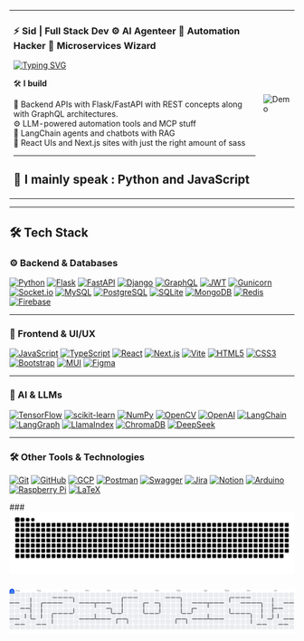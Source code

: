 


<table>
<tr>
<td valign="top">

### ⚡ Sid | Full Stack Dev ⚙️ AI Agenteer 🧠 Automation Hacker 👾 Microservices Wizard

[![Typing SVG](https://readme-typing-svg.demolab.com?font=&pause=200&color=43F700&background=000000&multiline=true&width=435&height=65&lines=Hey%2C+I+am+Sid+;Let's+create+something+Awesome+)](https://git.io/typing-svg)

🛠️ **I build**

🔌 Backend APIs with Flask/FastAPI with REST concepts along with GraphQL architectures.
<br>
⚙️ LLM-powered automation tools and MCP stuff
<br>
🧠 LangChain agents and chatbots with RAG 
<br>
🧱 React UIs and Next.js sites with just the right amount of sass

---

📡 **I mainly speak :** Python and JavaScript
---

</td>
   <td>
      <img src="./vid.gif" alt="Demo" width="300" />
    </td>
   
</tr>
</table>

---

## 🛠️ Tech Stack

### ⚙️ Backend & Databases
<p align="left">
  <a href="https://www.python.org" target="_blank" rel="noreferrer"><img src="https://img.shields.io/badge/Python-3776AB?style=for-the-badge&logo=python&logoColor=white" alt="Python"></a>
  <a href="https://flask.palletsprojects.com/" target="_blank" rel="noreferrer"><img src="https://img.shields.io/badge/Flask-000000?style=for-the-badge&logo=flask&logoColor=white" alt="Flask"></a>
  <a href="https://fastapi.tiangolo.com/" target="_blank" rel="noreferrer"><img src="https://img.shields.io/badge/FastAPI-009688?style=for-the-badge&logo=fastapi&logoColor=white" alt="FastAPI"></a>
  <a href="https://www.djangoproject.com/" target="_blank" rel="noreferrer"><img src="https://img.shields.io/badge/Django-092E20?style=for-the-badge&logo=django&logoColor=white" alt="Django"></a>
  <a href="https://graphql.org" target="_blank" rel="noreferrer"><img src="https://img.shields.io/badge/GraphQL-E10098?style=for-the-badge&logo=graphql&logoColor=white" alt="GraphQL"></a>
  <a href="https://jwt.io" target="_blank" rel="noreferrer"><img src="https://img.shields.io/badge/JWT-000000?style=for-the-badge&logo=jsonwebtokens&logoColor=white" alt="JWT"></a>
  <a href="https://gunicorn.org" target="_blank" rel="noreferrer"><img src="https://img.shields.io/badge/Gunicorn-499848?style=for-the-badge&logo=gunicorn&logoColor=white" alt="Gunicorn"></a>
  <a href="https://socket.io" target="_blank" rel="noreferrer"><img src="https://img.shields.io/badge/Socket.io-010101?style=for-the-badge&logo=socketdotio&logoColor=white" alt="Socket.io"></a>
  <a href="https://www.mysql.com/" target="_blank" rel="noreferrer"><img src="https://img.shields.io/badge/MySQL-4479A1?style=for-the-badge&logo=mysql&logoColor=white" alt="MySQL"></a>
  <a href="https://www.postgresql.org" target="_blank" rel="noreferrer"><img src="https://img.shields.io/badge/PostgreSQL-4169E1?style=for-the-badge&logo=postgresql&logoColor=white" alt="PostgreSQL"></a>
  <a href="https://www.sqlite.org/" target="_blank" rel="noreferrer"><img src="https://img.shields.io/badge/SQLite-003B57?style=for-the-badge&logo=sqlite&logoColor=white" alt="SQLite"></a>
  <a href="https://www.mongodb.com/" target="_blank" rel="noreferrer"><img src="https://img.shields.io/badge/MongoDB-47A248?style=for-the-badge&logo=mongodb&logoColor=white" alt="MongoDB"></a>
  <a href="https://redis.io" target="_blank" rel="noreferrer"><img src="https://img.shields.io/badge/Redis-DC382D?style=for-the-badge&logo=redis&logoColor=white" alt="Redis"></a>
  <a href="https://firebase.google.com/" target="_blank" rel="noreferrer"><img src="https://img.shields.io/badge/Firebase-FFCA28?style=for-the-badge&logo=firebase&logoColor=black" alt="Firebase"></a>
</p>

***

### 🎨 Frontend & UI/UX
<p align="left">
  <a href="https://developer.mozilla.org/en-US/docs/Web/JavaScript" target="_blank" rel="noreferrer"><img src="https://img.shields.io/badge/JavaScript-F7DF1E?style=for-the-badge&logo=javascript&logoColor=black" alt="JavaScript"></a>
  <a href="https://www.typescriptlang.org/" target="_blank" rel="noreferrer"><img src="https://img.shields.io/badge/TypeScript-3178C6?style=for-the-badge&logo=typescript&logoColor=white" alt="TypeScript"></a>
  <a href="https://reactjs.org/" target="_blank" rel="noreferrer"><img src="https://img.shields.io/badge/React-61DAFB?style=for-the-badge&logo=react&logoColor=black" alt="React"></a>
  <a href="https://nextjs.org/" target="_blank" rel="noreferrer"><img src="https://img.shields.io/badge/Next.js-000000?style=for-the-badge&logo=nextdotjs&logoColor=white" alt="Next.js"></a>
  <a href="https://vitejs.dev" target="_blank" rel="noreferrer"><img src="https://img.shields.io/badge/Vite-646CFF?style=for-the-badge&logo=vite&logoColor=white" alt="Vite"></a>
  <a href="https://developer.mozilla.org/en-US/docs/Web/Guide/HTML/HTML5" target="_blank" rel="noreferrer"><img src="https://img.shields.io/badge/HTML5-E34F26?style=for-the-badge&logo=html5&logoColor=white" alt="HTML5"></a>
  <a href="https://developer.mozilla.org/en-US/docs/Web/CSS" target="_blank" rel="noreferrer"><img src="https://img.shields.io/badge/CSS3-1572B6?style=for-the-badge&logo=css3&logoColor=white" alt="CSS3"></a>
  <a href="https://getbootstrap.com" target="_blank" rel="noreferrer"><img src="https://img.shields.io/badge/Bootstrap-7952B3?style=for-the-badge&logo=bootstrap&logoColor=white" alt="Bootstrap"></a>
  <a href="https://mui.com" target="_blank" rel="noreferrer"><img src="https://img.shields.io/badge/MUI-007FFF?style=for-the-badge&logo=mui&logoColor=white" alt="MUI"></a>
  <a href="https://www.figma.com/" target="_blank" rel="noreferrer"><img src="https://img.shields.io/badge/Figma-F24E1E?style=for-the-badge&logo=figma&logoColor=white" alt="Figma"></a>
</p>

***

### 🧠 AI & LLMs
<p align="left">
  <a href="https://www.tensorflow.org" target="_blank" rel="noreferrer"><img src="https://img.shields.io/badge/TensorFlow-FF6F00?style=for-the-badge&logo=tensorflow&logoColor=white" alt="TensorFlow"></a>
  <a href="https://scikit-learn.org/" target="_blank" rel="noreferrer"><img src="https://img.shields.io/badge/scikit--learn-F7931E?style=for-the-badge&logo=scikit-learn&logoColor=white" alt="scikit-learn"></a>
  <a href="https://numpy.org/" target="_blank" rel="noreferrer"><img src="https://img.shields.io/badge/NumPy-013243?style=for-the-badge&logo=numpy&logoColor=white" alt="NumPy"></a>
  <a href="https://opencv.org/" target="_blank" rel="noreferrer"><img src="https://img.shields.io/badge/OpenCV-5C3EE8?style=for-the-badge&logo=opencv&logoColor=white" alt="OpenCV"></a>
  <a href="https://openai.com/" target="_blank" rel="noreferrer"><img src="https://img.shields.io/badge/OpenAI-412991?style=for-the-badge&logo=openai&logoColor=white" alt="OpenAI"></a>
  <a href="https://python.langchain.com/" target="_blank" rel="noreferrer"><img src="https://img.shields.io/badge/LangChain-4D90FE?style=for-the-badge&logo=data:image/svg+xml;base64,PHN2ZyB2aWV3Qm94PSIwIDAgMjQgMjQiIHhtbG5zPSJodHRwOi8vd3d3LnczLm9yZy8yMDAwL3N2ZyI+PHBhdGggZmlsbD0iI2ZmZiIgZD0iTTEzLjAyMiAxOS4zODdsMy4zMDEtMy4zMDJsMS40MTEgMS40MTNsLTQuNzEyIDQuNzE2bC00LjcxNS00LjcxNmwzLjI5Ny0zLjMwMmw0LjcwOSAzLjI5M3pNMy43ODUgMTQuODVsMS40MTQgMS40MTRsMy4zLTMuM2wxLjQwNS0xLjQwN2wtNC43MTUtNC43MTVsLTQuNzE0IDQuNzE1bDEuNDE0IDEuNDA3bDMuMjk2IDMuM3ptNi41NzMgMGwxLjQwOSAxLjQwN2wxLjQxMS0xLjQxbDEuNDE3LTEuNDExbC0xLjQxNy0xLjQxMWwtMS40MTEgMS40MWwtMi44MjYgMi44MTRaIi8+PC9zdmc+" alt="LangChain"></a>
  <a href="https://github.com/langchain-ai/langgraph" target="_blank" rel="noreferrer"><img src="https://img.shields.io/badge/LangGraph-F05032?style=for-the-badge&logoColor=white" alt="LangGraph"></a>
  <a href="https://www.llamaindex.ai/" target="_blank" rel="noreferrer"><img src="https://img.shields.io/badge/LlamaIndex-4B0082?style=for-the-badge&logoColor=white" alt="LlamaIndex"></a>
  <a href="https://www.trychroma.com/" target="_blank" rel="noreferrer"><img src="https://img.shields.io/badge/ChromaDB-5A48A3?style=for-the-badge&logoColor=white" alt="ChromaDB"></a>
  <a href="https://www.deepseek.com/" target="_blank" rel="noreferrer"><img src="https://img.shields.io/badge/DeepSeek-00B975?style=for-the-badge&logoColor=white" alt="DeepSeek"></a>
</p>

***

### 🛠️ Other Tools & Technologies
<p align="left">
  <a href="https://git-scm.com/" target="_blank" rel="noreferrer"><img src="https://img.shields.io/badge/Git-F05032?style=for-the-badge&logo=git&logoColor=white" alt="Git"></a>
  <a href="https://github.com/" target="_blank" rel="noreferrer"><img src="https://img.shields.io/badge/GitHub-181717?style=for-the-badge&logo=github&logoColor=white" alt="GitHub"></a>
  <a href="https://cloud.google.com" target="_blank" rel="noreferrer"><img src="https://img.shields.io/badge/Google_Cloud-4285F4?style=for-the-badge&logo=google-cloud&logoColor=white" alt="GCP"></a>
  <a href="https://www.postman.com/" target="_blank" rel="noreferrer"><img src="https://img.shields.io/badge/Postman-FF6C37?style=for-the-badge&logo=postman&logoColor=white" alt="Postman"></a>
  <a href="https://swagger.io/" target="_blank" rel="noreferrer"><img src="https://img.shields.io/badge/Swagger-85EA2D?style=for-the-badge&logo=swagger&logoColor=black" alt="Swagger"></a>
  <a href="https://www.atlassian.com/software/jira" target="_blank" rel="noreferrer"><img src="https://img.shields.io/badge/Jira-0052CC?style=for-the-badge&logo=jira&logoColor=white" alt="Jira"></a>
  <a href="https://www.notion.so/" target="_blank" rel="noreferrer"><img src="https://img.shields.io/badge/Notion-000000?style=for-the-badge&logo=notion&logoColor=white" alt="Notion"></a>
  <a href="https://www.arduino.cc/" target="_blank" rel="noreferrer"><img src="https://img.shields.io/badge/Arduino-00979D?style=for-the-badge&logo=arduino&logoColor=white" alt="Arduino"></a>
  <a href="https://www.raspberrypi.org/" target="_blank" rel="noreferrer"><img src="https://img.shields.io/badge/Raspberry_Pi-A22846?style=for-the-badge&logo=raspberry-pi&logoColor=white" alt="Raspberry Pi"></a>
  <a href="https://www.latex-project.org/" target="_blank" rel="noreferrer"><img src="https://img.shields.io/badge/LaTeX-008080?style=for-the-badge&logo=latex&logoColor=white" alt="LaTeX"></a>
</p>
###
<picture>
  <source
    media="(prefers-color-scheme: dark)"
    srcset="https://raw.githubusercontent.com/platane/snk/output/github-contribution-grid-snake-dark.svg"
  />
  <source
    media="(prefers-color-scheme: light)"
    srcset="https://raw.githubusercontent.com/platane/snk/output/github-contribution-grid-snake.svg"
  />
  <img
    alt="github contribution grid snake animation"
    src="https://raw.githubusercontent.com/platane/snk/output/github-contribution-grid-snake.svg"
  />
</picture>

###
<div align="center">

<picture>
  <source media="(prefers-color-scheme: dark)" srcset="https://raw.githubusercontent.com/sid-at-github-code/sid-at-github-code/output/pacman-contribution-graph-dark.svg">
  <source media="(prefers-color-scheme: light)" srcset="https://raw.githubusercontent.com/sid-at-github-code/sid-at-github-code/output/pacman-contribution-graph.svg">
  <img alt="pacman contribution graph" src="https://raw.githubusercontent.com/sid-at-github-code/sid-at-github-code/output/pacman-contribution-graph.svg">
</picture>

</div>


